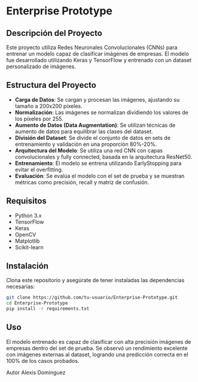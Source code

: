 # Enterprise Prototype

## Descripción del Proyecto

Este proyecto utiliza Redes Neuronales Convolucionales (CNNs) para entrenar un modelo capaz de clasificar imágenes de empresas. El modelo fue desarrollado utilizando Keras y TensorFlow y entrenado con un dataset personalizado de imágenes.

## Estructura del Proyecto

- **Carga de Datos**: Se cargan y procesan las imágenes, ajustando su tamaño a 200x200 píxeles.
- **Normalización**: Las imágenes se normalizan dividiendo los valores de los píxeles por 255.
- **Aumento de Datos (Data Augmentation)**: Se utilizan técnicas de aumento de datos para equilibrar las clases del dataset.
- **División del Dataset**: Se divide el conjunto de datos en sets de entrenamiento y validación en una proporción 80%-20%.
- **Arquitectura del Modelo**: Se utiliza una red CNN con capas convolucionales y fully connected, basada en la arquitectura ResNet50.
- **Entrenamiento**: El modelo se entrena utilizando EarlyStopping para evitar el overfitting.
- **Evaluación**: Se evalúa el modelo con el set de prueba y se muestran métricas como precisión, recall y matriz de confusión.

## Requisitos

- Python 3.x
- TensorFlow
- Keras
- OpenCV
- Matplotlib
- Scikit-learn

## Instalación

Clona este repositorio y asegúrate de tener instaladas las dependencias necesarias:

```bash
git clone https://github.com/tu-usuario/Enterprise-Prototype.git
cd Enterprise-Prototype
pip install -r requirements.txt
```

## Uso
El modelo entrenado es capaz de clasificar con alta precisión imágenes de empresas dentro del set de prueba. Se observó un rendimiento excelente con imágenes externas al dataset, logrando una predicción correcta en el 100% de los casos probados.

Autor
Alexis Dominguez
